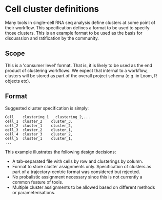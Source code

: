# Cell cluster definitions

Many tools in single-cell RNA seq analysis define clusters at some point of their workflow. This specification defines a format to be used to specify those clusters. This is an example format to be used as the basis for discusssion and ratification by the community. 

## Scope

This is a 'consumer level' format. That is, it is likely to be used as the end product of clustering workflows. We expect that internal to a workflow, clusters will be stored as part of the overall project schema (e.g. in Loom, R objects etc).

## Format

Suggested cluster specification is simply:

```
Cell    clustering_1   clustering_2,...
cell_1  cluster_2    cluster_3,
cell_2  cluster_1    cluster_2,
cell_3  cluster_2    cluster_1,
cell_4  cluster_3    cluster_2,
cell_5  cluster_1    cluster_1,
...
```

This example illustrates the following design decisions:

* A tab-separated file with cells by row and clusterings by column.
* Format to store cluster assignments only. Specification of clusters as part of a trajectory-centric format was considered but rejected.
* No probalistic assignment necessary since this is not currently a common feature of tools.
* Multiple cluster assignments to be allowed based on different methods or parameterisations.




